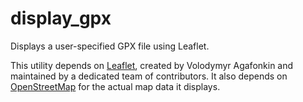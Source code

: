 # display_gpx
Displays a user-specified GPX file using Leaflet.

This utility depends on [Leaflet](https://github.com/Leaflet/Leaflet), created by Volodymyr Agafonkin and maintained by a dedicated team of contributors. It also depends on [OpenStreetMap](https://www.openstreetmap.org) for the actual map data it displays.
